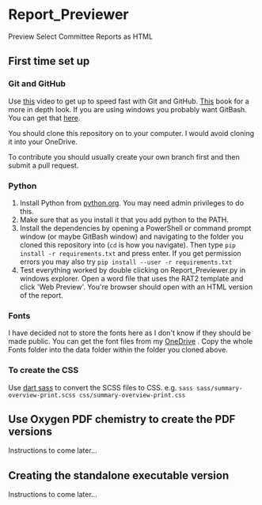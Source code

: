 # Report_Previewer
Preview Select Committee Reports as HTML

## First time set up

### Git and GitHub

Use [this](https://www.youtube.com/watch?v=6bjCvZEX52w) video to get up to speed fast with Git and GitHub. [This](https://git-scm.com/book/en/v2) book for a more in depth look. If you are using windows you probably want GitBash. You can get that [here](https://git-scm.com/download/win).

You should clone this repository on to your computer. I would avoid cloning it into your OneDrive.

To contribute you should usually create your own branch first and then submit a pull request.


### Python

1. Install Python from [python.org](https://www.python.org/downloads/). You may need admin privileges to do this.
2. Make sure that as you install it that you add python to the PATH.
3. Install the dependencies by opening a PowerShell or command prompt window (or maybe GitBash window) and navigating to the folder you cloned this repository into (`cd` is how you navigate). Then type `pip install -r requirements.txt` and press enter. If you get permission errors you may also try `pip install --user -r requirements.txt`
4. Test everything worked by double clicking on Report_Previewer.py in windows explorer. Open a word file that uses the RAT2 template and click 'Web Preview'. You're browser should open with an HTML version of the report.

### Fonts
I have decided not to store the fonts here as I don't know if they should be made public. You can get the font files from my [OneDrive](https://hopuk-my.sharepoint.com/:f:/g/personal/fawcettm_parliament_uk/EiwKXtif1aFNmOIxIv7SK5sBcToM0uHlkuCDZd_42AEImQ?e=BLcyY7) . Copy the whole Fonts folder into the data folder within the folder you cloned above.

### To create the CSS
Use [dart sass](https://sass-lang.com/guide) to convert the SCSS files to CSS.
e.g. `sass sass/summary-overview-print.scss css/summary-overview-print.css`


## Use Oxygen PDF chemistry to create the PDF versions
Instructions to come later...

## Creating the standalone executable version
Instructions to come later...
